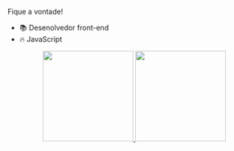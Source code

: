 Fique a vontade!

- 📚 Desenolvedor front-end
- 🔥  JavaScript

<div align="center">
  <a href="https://steniosousa.github.io">
  <img height="180em" src="https://github-readme-stats.vercel.app/api?username=steniosousa&show_icons=true&theme=dracula&include_all_commits=true&count_private=true"/>
  <img height="180em" src="https://github-readme-stats.vercel.app/api/top-langs/?username=steniosousa&layout=compact&langs_count=7&theme=dracula"/>
</div>
